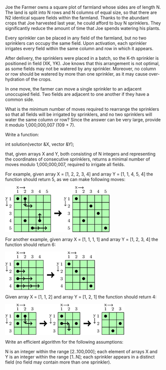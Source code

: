 Joe the Farmer owns a square plot of farmland whose sides are of length N. The land is split into N rows and N columns of equal size, so that there are N2 identical square fields within the farmland. Thanks to the abundant crops that Joe harvested last year, he could afford to buy N sprinklers. They significantly reduce the amount of time that Joe spends watering his plants.

Every sprinkler can be placed in any field of the farmland, but no two sprinklers can occupy the same field. Upon activation, each sprinkler irrigates every field within the same column and row in which it appears.

After delivery, the sprinklers were placed in a batch, so the K-th sprinkler is positioned in field (XK, YK). Joe knows that this arrangement is not optimal, as some fields may not be watered by any sprinkler. Moreover, no column or row should be watered by more than one sprinkler, as it may cause over-hydration of the crops.

In one move, the farmer can move a single sprinkler to an adjacent unoccupied field. Two fields are adjacent to one another if they have a common side.

What is the minimum number of moves required to rearrange the sprinklers so that all fields will be irrigated by sprinklers, and no two sprinklers will water the same column or row? Since the answer can be very large, provide it modulo 1,000,000,007 (109 + 7).

Write a function:

int solution(vector<int> &X, vector<int> &Y);

that, given arrays X and Y, both consisting of N integers and representing the coordinates of consecutive sprinklers, returns a minimal number of moves modulo 1,000,000,007, required to irrigate all fields.

For example, given array X = [1, 2, 2, 3, 4] and array Y = [1, 1, 4, 5, 4] the function should return 5, as we can make following moves:
  
  
<img src="e1.png" align="center" />



For another example, given array X = [1, 1, 1, 1] and array Y = [1, 2, 3, 4] the function should return 6:
  
  
<img src="e2.png" align="center" />



Given array X = [1, 1, 2] and array Y = [1, 2, 1] the function should return 4:
 
 <img src="e3.png" align="center" />



Write an efficient algorithm for the following assumptions:

N is an integer within the range [2..100,000];
each element of arrays X and Y is an integer within the range [1..N];
each sprinkler appears in a distinct field (no field may contain more than one sprinkler).
